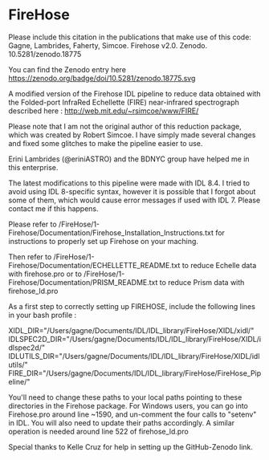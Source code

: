 # FireHose

Please include this citation in the publications that make use of this code:
Gagne, Lambrides, Faherty, Simcoe. Firehose v2.0. Zenodo. 10.5281/zenodo.18775

You can find the Zenodo entry here
https://zenodo.org/badge/doi/10.5281/zenodo.18775.svg

A modified version of the Firehose IDL pipeline to reduce data obtained with the Folded-port InfraRed Echellette (FIRE) near-infrared spectrograph described here : http://web.mit.edu/~rsimcoe/www/FIRE/

Please note that I am not the original author of this reduction package, which was created by Robert Simcoe. I have simply made several changes and fixed some glitches to make the pipeline easier to use.

Erini Lambrides (@eriniASTRO) and the BDNYC group have helped me in this enterprise.
 
The latest modifications to this pipeline were made with IDL 8.4. I tried to avoid using IDL 8-specific syntax, however it is possible that I forgot about some of them, which would cause error messages if used with IDL 7. Please contact me if this happens.

Please refer to /FireHose/1-Firehose/Documentation/Firehose_Installation_Instructions.txt for instructions to properly set up Firehose on your maching.

Then refer to /FireHose/1-Firehose/Documentation/ECHELLETTE_README.txt to reduce Echelle data with firehose.pro
or to /FireHose/1-Firehose/Documentation/PRISM_README.txt to reduce Prism data with firehose_ld.pro

As a first step to correctly setting up FIREHOSE, include the following lines in your bash profile :

XIDL_DIR="/Users/gagne/Documents/IDL/IDL_library/FireHose/XIDL/xidl/"
IDLSPEC2D_DIR="/Users/gagne/Documents/IDL/IDL_library/FireHose/XIDL/idlspec2d/"
IDLUTILS_DIR="/Users/gagne/Documents/IDL/IDL_library/FireHose/XIDL/idlutils/"
FIRE_DIR="/Users/gagne/Documents/IDL/IDL_library/FireHose/FireHose_Pipeline/"

You'll need to change these paths to your local paths pointing to these directories in the Firehose package. For Windows users, you can go into Firehose.pro around line ~1590, and un-comment the four calls to "setenv" in IDL. You will also need to update their paths accordingly. A similar operation is needed around line 522 of firehose_ld.pro

Special thanks to Kelle Cruz for help in setting up the GitHub-Zenodo link.
